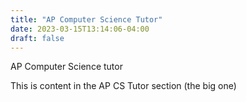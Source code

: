 ```yaml
---
title: "AP Computer Science Tutor"
date: 2023-03-15T13:14:06-04:00
draft: false
---
```


AP Computer Science tutor

This is content in the AP CS Tutor section (the big one)